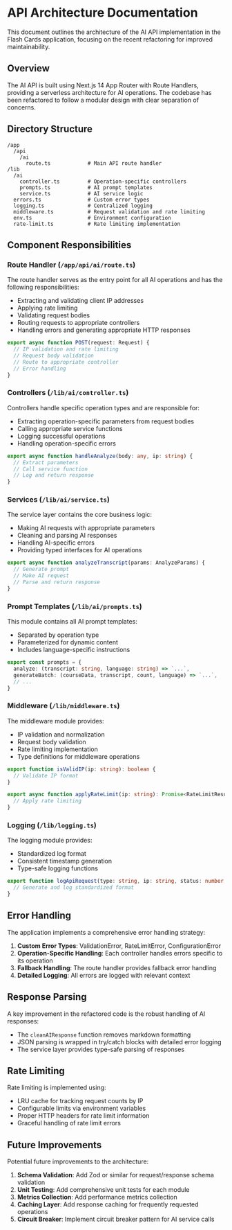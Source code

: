 # API Architecture Documentation

This document outlines the architecture of the AI API implementation in the Flash Cards application, focusing on the recent refactoring for improved maintainability.

## Overview

The AI API is built using Next.js 14 App Router with Route Handlers, providing a serverless architecture for AI operations. The codebase has been refactored to follow a modular design with clear separation of concerns.

## Directory Structure

```
/app
  /api
    /ai
      route.ts            # Main API route handler
/lib
  /ai
    controller.ts         # Operation-specific controllers
    prompts.ts            # AI prompt templates
    service.ts            # AI service logic
  errors.ts               # Custom error types
  logging.ts              # Centralized logging
  middleware.ts           # Request validation and rate limiting
  env.ts                  # Environment configuration
  rate-limit.ts           # Rate limiting implementation
```

## Component Responsibilities

### Route Handler (`/app/api/ai/route.ts`)

The route handler serves as the entry point for all AI operations and has the following responsibilities:
- Extracting and validating client IP addresses
- Applying rate limiting
- Validating request bodies
- Routing requests to appropriate controllers
- Handling errors and generating appropriate HTTP responses

```typescript
export async function POST(request: Request) {
  // IP validation and rate limiting
  // Request body validation
  // Route to appropriate controller
  // Error handling
}
```

### Controllers (`/lib/ai/controller.ts`)

Controllers handle specific operation types and are responsible for:
- Extracting operation-specific parameters from request bodies
- Calling appropriate service functions
- Logging successful operations
- Handling operation-specific errors

```typescript
export async function handleAnalyze(body: any, ip: string) {
  // Extract parameters
  // Call service function
  // Log and return response
}
```

### Services (`/lib/ai/service.ts`)

The service layer contains the core business logic:
- Making AI requests with appropriate parameters
- Cleaning and parsing AI responses
- Handling AI-specific errors
- Providing typed interfaces for AI operations

```typescript
export async function analyzeTranscript(params: AnalyzeParams) {
  // Generate prompt
  // Make AI request
  // Parse and return response
}
```

### Prompt Templates (`/lib/ai/prompts.ts`)

This module contains all AI prompt templates:
- Separated by operation type
- Parameterized for dynamic content
- Includes language-specific instructions

```typescript
export const prompts = {
  analyze: (transcript: string, language: string) => `...`,
  generateBatch: (courseData, transcript, count, language) => `...`,
  // ...
}
```

### Middleware (`/lib/middleware.ts`)

The middleware module provides:
- IP validation and normalization
- Request body validation
- Rate limiting implementation
- Type definitions for middleware operations

```typescript
export function isValidIP(ip: string): boolean {
  // Validate IP format
}

export async function applyRateLimit(ip: string): Promise<RateLimitResult> {
  // Apply rate limiting
}
```

### Logging (`/lib/logging.ts`)

The logging module provides:
- Standardized log format
- Consistent timestamp generation
- Type-safe logging functions

```typescript
export function logApiRequest(type: string, ip: string, status: number, error?: string) {
  // Generate and log standardized format
}
```

## Error Handling

The application implements a comprehensive error handling strategy:
1. **Custom Error Types**: ValidationError, RateLimitError, ConfigurationError
2. **Operation-Specific Handling**: Each controller handles errors specific to its operation
3. **Fallback Handling**: The route handler provides fallback error handling
4. **Detailed Logging**: All errors are logged with relevant context

## Response Parsing

A key improvement in the refactored code is the robust handling of AI responses:
- The `cleanAIResponse` function removes markdown formatting
- JSON parsing is wrapped in try/catch blocks with detailed error logging
- The service layer provides type-safe parsing of responses

## Rate Limiting

Rate limiting is implemented using:
- LRU cache for tracking request counts by IP
- Configurable limits via environment variables
- Proper HTTP headers for rate limit information
- Graceful handling of rate limit errors

## Future Improvements

Potential future improvements to the architecture:
1. **Schema Validation**: Add Zod or similar for request/response schema validation
2. **Unit Testing**: Add comprehensive unit tests for each module
3. **Metrics Collection**: Add performance metrics collection
4. **Caching Layer**: Add response caching for frequently requested operations
5. **Circuit Breaker**: Implement circuit breaker pattern for AI service calls
